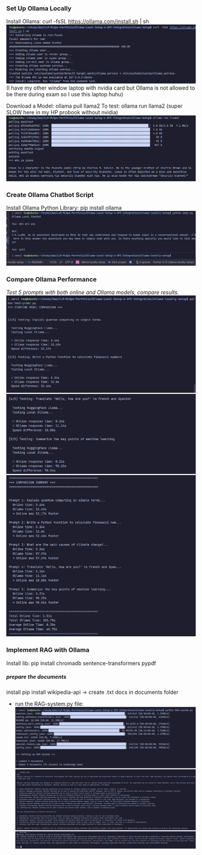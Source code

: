 
### Set Up Ollama Locally
Install Ollama: curl -fsSL https://ollama.com/install.sh | sh
![img_2.png](img_2.png)
(I have my other window laptop with nvidia card 
but Ollama is not allowed to be there during exam 
so I use this laptop huhu)

Download a Model: ollama pull llama2
To test: ollama run llama2 (super SLOW here in my HP probook without nvidia)
![img_1.png](img_1.png)

### Create Ollama Chatbot Script
Install Ollama Python Library: pip install ollama
![img_3.png](img_3.png)

### Compare Ollama Performance 
*Test 5 prompts with both online and Ollama models, compare results.*
![img_4.png](img_4.png)
![img_5.png](img_5.png)
![img_6.png](img_6.png)

### Implement RAG with Ollama 
Install lib: pip install chromadb sentence-transformers pypdf

##### prepare the documents
install pip install wikipedia-api -> create .txt docs in documents folder

- run the RAG-system.py file:
![img_7.png](img_7.png)
![img_8.png](img_8.png)
![img_9.png](img_9.png)


